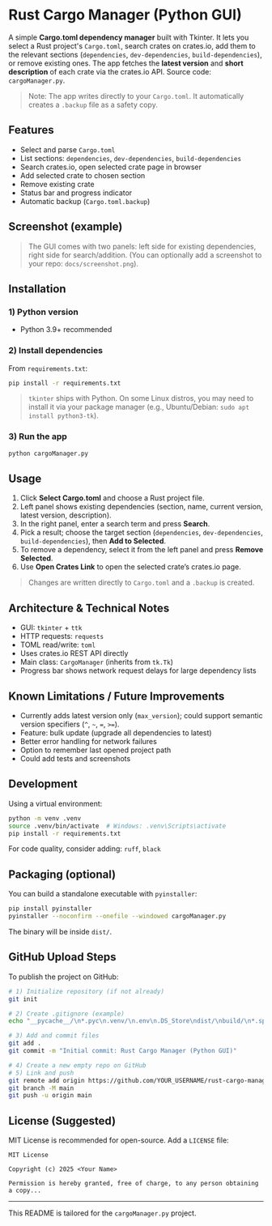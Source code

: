 # Rust Cargo Manager (Python GUI)

A simple **Cargo.toml dependency manager** built with Tkinter. It lets you select a Rust project's `Cargo.toml`, search crates on crates.io, add them to the relevant sections (`dependencies`, `dev-dependencies`, `build-dependencies`), or remove existing ones. The app fetches the **latest version** and **short description** of each crate via the crates.io API. Source code: `cargoManager.py`.

> Note: The app writes directly to your `Cargo.toml`. It automatically creates a `.backup` file as a safety copy.

## Features

- Select and parse `Cargo.toml`
- List sections: `dependencies`, `dev-dependencies`, `build-dependencies`
- Search crates.io, open selected crate page in browser
- Add selected crate to chosen section
- Remove existing crate
- Status bar and progress indicator
- Automatic backup (`Cargo.toml.backup`)

## Screenshot (example)

> The GUI comes with two panels: left side for existing dependencies, right side for search/addition. (You can optionally add a screenshot to your repo: `docs/screenshot.png`).

## Installation

### 1) Python version
- Python 3.9+ recommended

### 2) Install dependencies
From `requirements.txt`:
```bash
pip install -r requirements.txt
```

> `tkinter` ships with Python. On some Linux distros, you may need to install it via your package manager (e.g., Ubuntu/Debian: `sudo apt install python3-tk`).

### 3) Run the app
```bash
python cargoManager.py
```

## Usage

1. Click **Select Cargo.toml** and choose a Rust project file.
2. Left panel shows existing dependencies (section, name, current version, latest version, description).
3. In the right panel, enter a search term and press **Search**.
4. Pick a result; choose the target section (`dependencies`, `dev-dependencies`, `build-dependencies`), then **Add to Selected**.
5. To remove a dependency, select it from the left panel and press **Remove Selected**.
6. Use **Open Crates Link** to open the selected crate’s crates.io page.

> Changes are written directly to `Cargo.toml` and a `.backup` is created.

## Architecture & Technical Notes

- GUI: `tkinter` + `ttk`
- HTTP requests: `requests`
- TOML read/write: `toml`
- Uses crates.io REST API directly
- Main class: `CargoManager` (inherits from `tk.Tk`)
- Progress bar shows network request delays for large dependency lists

## Known Limitations / Future Improvements

- Currently adds latest version only (`max_version`); could support semantic version specifiers (`^`, `~`, `=`, `>=`).
- Feature: bulk update (upgrade all dependencies to latest)
- Better error handling for network failures
- Option to remember last opened project path
- Could add tests and screenshots

## Development

Using a virtual environment:
```bash
python -m venv .venv
source .venv/bin/activate  # Windows: .venv\Scripts\activate
pip install -r requirements.txt
```

For code quality, consider adding: `ruff`, `black`

## Packaging (optional)

You can build a standalone executable with `pyinstaller`:
```bash
pip install pyinstaller
pyinstaller --noconfirm --onefile --windowed cargoManager.py
```
The binary will be inside `dist/`.

## GitHub Upload Steps

To publish the project on GitHub:

```bash
# 1) Initialize repository (if not already)
git init

# 2) Create .gitignore (example)
echo "__pycache__/\n*.pyc\n.venv/\n.env\n.DS_Store\ndist/\nbuild/\n*.spec\nCargo.toml.backup" > .gitignore

# 3) Add and commit files
git add .
git commit -m "Initial commit: Rust Cargo Manager (Python GUI)"

# 4) Create a new empty repo on GitHub
# 5) Link and push
git remote add origin https://github.com/YOUR_USERNAME/rust-cargo-manager-gui.git
git branch -M main
git push -u origin main
```

## License (Suggested)

MIT License is recommended for open-source. Add a `LICENSE` file:

```
MIT License

Copyright (c) 2025 <Your Name>

Permission is hereby granted, free of charge, to any person obtaining a copy...
```

---

This README is tailored for the `cargoManager.py` project.
